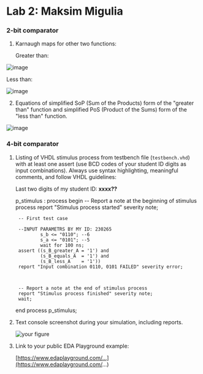 # Lab 2: Maksim Migulia

### 2-bit comparator

1. Karnaugh maps for other two functions:

   Greater than:

![image](https://user-images.githubusercontent.com/99403646/155404042-0675f57e-912d-4e3b-be15-f145423e1d85.png)

   Less than:

![image](https://user-images.githubusercontent.com/99403646/155404106-c97c9c3c-7dda-41d6-bbd0-24dc43b2c271.png)

2. Equations of simplified SoP (Sum of the Products) form of the "greater than" function and simplified PoS (Product of the Sums) form of the "less than" function.

 ![image](https://user-images.githubusercontent.com/99403646/155404138-804e3cfd-87f9-4b5a-996c-463970d6a6a9.png)

### 4-bit comparator

1. Listing of VHDL stimulus process from testbench file (`testbench.vhd`) with at least one assert (use BCD codes of your student ID digits as input combinations). Always use syntax highlighting, meaningful comments, and follow VHDL guidelines:

   Last two digits of my student ID: **xxxx??**

     p_stimulus : process
    begin
        -- Report a note at the beginning of stimulus process
        report "Stimulus process started" severity note;

        -- First test case
        
        --INPUT PARAMETRS BY MY ID: 230265
                s_b <= "0110"; --6
                s_a <= "0101"; --5
                wait for 100 ns;
        assert ((s_B_greater_A = '1') and
                (s_B_equals_A  = '1') and
                (s_B_less_A    = '1'))
        report "Input combination 0110, 0101 FAILED" severity error;



        -- Report a note at the end of stimulus process
        report "Stimulus process finished" severity note;
        wait;
    end process p_stimulus;

2. Text console screenshot during your simulation, including reports.

   ![your figure]()

3. Link to your public EDA Playground example:

   [https://www.edaplayground.com/...](https://www.edaplayground.com/...)
